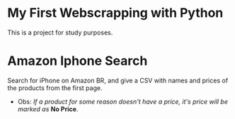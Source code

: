 # My First Webscrapping with Python
This is a project for study purposes.

# Amazon Iphone Search
Search for iPhone on Amazon BR, and give a CSV with names and prices of the products from the first page.
* Obs: *If a product for some reason doesn't have a price, it's price will be marked as* **No Price**.